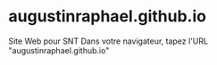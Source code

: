 # augustinraphael.github.io
Site Web pour SNT
Dans votre navigateur, tapez l'URL "augustinraphael.github.io"
